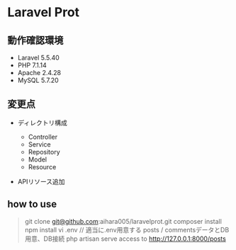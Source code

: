 # Laravel Prot

## 動作確認環境
- Laravel 5.5.40
- PHP 7.1.14
- Apache 2.4.28
- MySQL 5.7.20

## 変更点
- ディレクトリ構成
  - Controller
  - Service
  - Repository
  - Model
  - Resource

- APIリソース追加
  
## how to use
> git clone git@github.com:aihara005/laravelprot.git
> composer install
> npm install
> vi .env // 適当に.env用意する
> posts / commentsデータとDB用意、DB接続
> php artisan serve
> access to http://127.0.0.1:8000/posts
